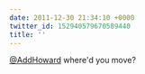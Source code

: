 ```yaml
---
date: 2011-12-30 21:34:10 +0000
twitter_id: 152940579670589440
title: ''
---
```


<!-- Tweet at https://twitter.com/statuses/152891720617558016 is either deleted or protected. -->

[@AddHoward](https://twitter.com/AddHoward) where'd you move?
